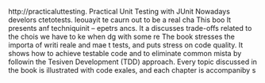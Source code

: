 
http://practicaluttesting.
Practical Unit Testing with JUnit 
Nowadays develors ctetotests. leouayit te caurn out to be a real cha
This boo
It presents anf techniquinit  – epetrs ancs. It a discusses trade-offs related to the chois we have to ke when dg with some re
The book stresses the importa of writi reale and mae t tests, and puts  stress on code quality. It shows how to achieve testable code and to eliminate common mista by followin the Tesiven Development (TDD) approach. Every topic discussed in the book is illustrated with code exales, and each chapter is accompaniby s













